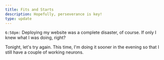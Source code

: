 ```yaml
---
title: Fits and Starts
description: Hopefully, perseverance is key!
type: update
---
```


`6:58pm:` Deploying my website was a complete disaster, of course. If only I knew what I was doing, right?

Tonight, let's try again. This time, I'm doing it sooner in the evening so that I still have a couple of working neurons.
